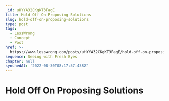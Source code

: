 ```yaml
---
_id: uHYYA32CKgKT3FagE
title: Hold Off On Proposing Solutions
slug: hold-off-on-proposing-solutions
type: post
tags:
  - LessWrong
  - Concept
  - Post
href: >-
  https://www.lesswrong.com/posts/uHYYA32CKgKT3FagE/hold-off-on-proposing-solutions
sequence: Seeing with Fresh Eyes
chapter: null
synchedAt: '2022-08-30T08:17:57.438Z'
---
```


# Hold Off On Proposing Solutions
